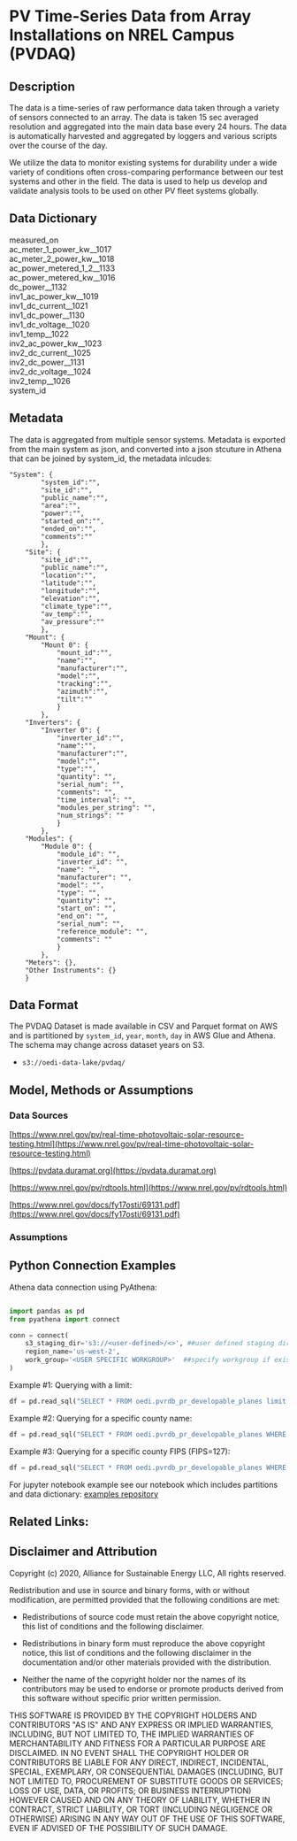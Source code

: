 #  PV Time-Series Data from Array Installations on NREL Campus (PVDAQ) 

## Description

The data is a time-series of raw performance data taken through a variety of sensors connected to an array. The data is taken 15 sec averaged resolution and aggregated into the main data base every 24 hours. The data is automatically harvested and aggregated by loggers and various scripts over the course of the day.

We utilize the data to monitor existing systems for durability under a wide variety of conditions often cross-comparing performance between our test systems and other in the field. The data is used to help us develop and validate analysis tools to be used on other PV fleet systems globally.

## Data Dictionary

measured_on\
ac_meter_1_power_kw__1017\
ac_meter_2_power_kw__1018\
ac_power_metered_1_2__1133\
ac_power_metered_kw__1016\
dc_power__1132\
inv1_ac_power_kw__1019\
inv1_dc_current__1021\
inv1_dc_power__1130\
inv1_dc_voltage__1020\
inv1_temp__1022\
inv2_ac_power_kw__1023\
inv2_dc_current__1025\
inv2_dc_power__1131\
inv2_dc_voltage__1024\
inv2_temp__1026\
system_id


## Metadata

The data is aggregated from multiple sensor systems. Metadata is exported from the main system as json, and converted into a json stcuture in Athena that can be joined by system_id, the metadata inlcudes:

```
"System": {
		"system_id":"", 
		"site_id":"", 
		"public_name":"", 
		"area":"", 
		"power":"", 
		"started_on":"", 
		"ended_on":"", 
		"comments":""
		}, 
	"Site": {
		"site_id":"", 
		"public_name":"", 
		"location":"", 
		"latitude":"", 
		"longitude":"", 
		"elevation":"", 
		"climate_type":"", 
		"av_temp":"", 
		"av_pressure":""
		}, 
	"Mount": {
		"Mount 0": {
			"mount_id":"", 
			"name":"", 
			"manufacturer":"", 
			"model":"", 
			"tracking":"", 
			"azimuth":"", 
			"tilt":""
			}
		}, 
	"Inverters": {
		"Inverter 0": {
			"inverter_id":"", 
			"name":"", 
			"manufacturer":"", 
			"model":"", 
			"type":"", 
			"quantity": "", 
			"serial_num": "", 
			"comments": "", 
			"time_interval": "", 
			"modules_per_string": "", 
			"num_strings": ""
			}
		}, 
	"Modules": {
		"Module 0": {
			"module_id": "", 
			"inverter_id": "", 
			"name": "", 
			"manufacturer": "", 
			"model": "", 
			"type": "", 
			"quantity": "", 
			"start_on": "", 
			"end_on": "", 
			"serial_num": "", 
			"reference_module": "", 
			"comments": ""
			}
		}, 
	"Meters": {}, 
	"Other Instruments": {}
	}
```

## Data Format

The PVDAQ Dataset is made available in CSV and Parquet format on AWS and is partitioned by `system_id`, `year`, `month`, `day` in AWS Glue and Athena. The schema may change across dataset years on S3.
 - `s3://oedi-data-lake/pvdaq/`

## Model, Methods or Assumptions

### Data Sources

[https://www.nrel.gov/pv/real-time-photovoltaic-solar-resource-testing.html](https://www.nrel.gov/pv/real-time-photovoltaic-solar-resource-testing.html)

[https://pvdata.duramat.org](https://pvdata.duramat.org)

[https://www.nrel.gov/pv/rdtools.html](https://www.nrel.gov/pv/rdtools.html)

[https://www.nrel.gov/docs/fy17osti/69131.pdf](https://www.nrel.gov/docs/fy17osti/69131.pdf)

### Assumptions  

## Python Connection Examples

Athena data connection using PyAthena:
```python

import pandas as pd
from pyathena import connect

conn = connect(
    s3_staging_dir='s3://<user-defined>/<>', ##user defined staging directory
    region_name='us-west-2',
    work_group='<USER SPECIFIC WORKGROUP>'  ##specify workgroup if exists
)
```

Example #1: Querying with a limit:
```python
df = pd.read_sql("SELECT * FROM oedi.pvrdb_pr_developable_planes limit 8;", conn)
```

Example #2: Querying for a specific county name:
```python
df = pd.read_sql("SELECT * FROM oedi.pvrdb_pr_developable_planes WHERE county = 'San Juan' limit 8;", conn)
```

Example #3: Querying for a specific county FIPS (FIPS=127):
```python
df = pd.read_sql("SELECT * FROM oedi.pvrdb_pr_developable_planes WHERE geoid LIKE '72127%' limit 8;", conn)
```

For jupyter notebook example see our notebook which includes partitions and data dictionary:
[examples repository](https://github.com/openEDI/open-data-access-tools/tree/integration/examples)

## Related Links:

## Disclaimer and Attribution

Copyright (c) 2020, Alliance for Sustainable Energy LLC, All rights reserved.

Redistribution and use in source and binary forms, with or without modification, are permitted provided that the following conditions are met:

* Redistributions of source code must retain the above copyright notice, this list of conditions and the following disclaimer.

* Redistributions in binary form must reproduce the above copyright notice, this list of conditions and the following disclaimer in the documentation and/or other materials provided with the distribution.

* Neither the name of the copyright holder nor the names of its contributors may be used to endorse or promote products derived from this software without specific prior written permission.

THIS SOFTWARE IS PROVIDED BY THE COPYRIGHT HOLDERS AND CONTRIBUTORS "AS IS" AND ANY EXPRESS OR IMPLIED WARRANTIES, INCLUDING, BUT NOT LIMITED TO, THE IMPLIED WARRANTIES OF MERCHANTABILITY AND FITNESS FOR A PARTICULAR PURPOSE ARE DISCLAIMED. IN NO EVENT SHALL THE COPYRIGHT HOLDER OR CONTRIBUTORS BE LIABLE FOR ANY DIRECT, INDIRECT, INCIDENTAL, SPECIAL, EXEMPLARY, OR CONSEQUENTIAL DAMAGES (INCLUDING, BUT NOT LIMITED TO, PROCUREMENT OF SUBSTITUTE GOODS OR SERVICES; LOSS OF USE, DATA, OR PROFITS; OR BUSINESS INTERRUPTION) HOWEVER CAUSED AND ON ANY THEORY OF LIABILITY, WHETHER IN CONTRACT, STRICT LIABILITY, OR TORT (INCLUDING NEGLIGENCE OR OTHERWISE) ARISING IN ANY WAY OUT OF THE USE OF THIS SOFTWARE, EVEN IF ADVISED OF THE POSSIBILITY OF SUCH DAMAGE.
